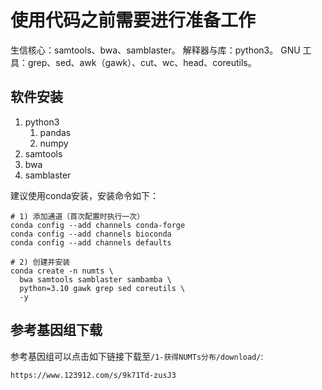 # 使用代码之前需要进行准备工作
生信核心：samtools、bwa、samblaster。
解释器与库：python3。
GNU 工具：grep、sed、awk（gawk）、cut、wc、head、coreutils。

## 软件安装
1. python3
   1. pandas
   2. numpy
2. samtools
3. bwa
4. samblaster

建议使用conda安装，安装命令如下：
```SH
# 1) 添加通道（首次配置时执行一次）
conda config --add channels conda-forge
conda config --add channels bioconda
conda config --add channels defaults

# 2) 创建并安装
conda create -n numts \
  bwa samtools samblaster sambamba \
  python=3.10 gawk grep sed coreutils \
  -y
```

## 参考基因组下载
参考基因组可以点击如下链接下载至`/1-获得NUMTs分布/download/`:
```SH
https://www.123912.com/s/9k71Td-zusJ3
```



 